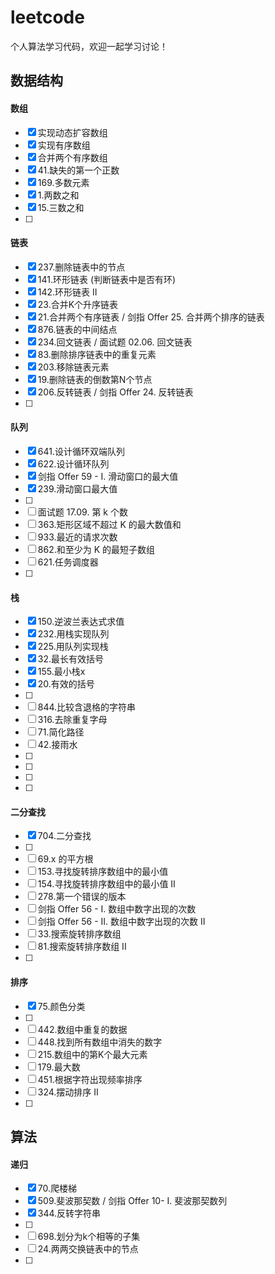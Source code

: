 # leetcode
个人算法学习代码，欢迎一起学习讨论！

## 数据结构

#### 数组
-[x] 实现动态扩容数组
-[x] 实现有序数组
-[x] 合并两个有序数组
-[x] 41.缺失的第一个正数
-[x] 169.多数元素
-[x] 1.两数之和
-[x] 15.三数之和
-[ ] 

#### 链表
-[x] 237.删除链表中的节点
-[x] 141.环形链表 (判断链表中是否有环)
-[x] 142.环形链表 II
-[x] 23.合并K个升序链表
-[x] 21.合并两个有序链表 / 剑指 Offer 25. 合并两个排序的链表
-[x] 876.链表的中间结点
-[x] 234.回文链表 / 面试题 02.06. 回文链表
-[x] 83.删除排序链表中的重复元素
-[x] 203.移除链表元素
-[x] 19.删除链表的倒数第N个节点
-[x] 206.反转链表 / 剑指 Offer 24. 反转链表
-[ ] 

#### 队列
-[x] 641.设计循环双端队列
-[x] 622.设计循环队列
-[x] 剑指 Offer 59 - I. 滑动窗口的最大值
-[x] 239.滑动窗口最大值
-[ ] 
-[ ] 面试题 17.09. 第 k 个数
-[ ] 363.矩形区域不超过 K 的最大数值和
-[ ] 933.最近的请求次数
-[ ] 862.和至少为 K 的最短子数组
-[ ] 621.任务调度器
-[ ] 

#### 栈
-[x] 150.逆波兰表达式求值
-[x] 232.用栈实现队列
-[x] 225.用队列实现栈
-[x] 32.最长有效括号
-[x] 155.最小栈x
-[x] 20.有效的括号
-[ ] 
-[ ] 844.比较含退格的字符串
-[ ] 316.去除重复字母
-[ ] 71.简化路径
-[ ] 42.接雨水
-[ ] 
-[ ] 
-[ ] 
-[ ] 

#### 二分查找
-[x] 704.二分查找
-[ ] 
-[ ] 69.x 的平方根
-[ ] 153.寻找旋转排序数组中的最小值
-[ ] 154.寻找旋转排序数组中的最小值 II
-[ ] 278.第一个错误的版本
-[ ] 剑指 Offer 56 - I. 数组中数字出现的次数
-[ ] 剑指 Offer 56 - II. 数组中数字出现的次数 II
-[ ] 33.搜索旋转排序数组
-[ ] 81.搜索旋转排序数组 II
-[ ] 

#### 排序
-[x] 75.颜色分类
-[ ] 
-[ ] 442.数组中重复的数据
-[ ] 448.找到所有数组中消失的数字
-[ ] 215.数组中的第K个最大元素
-[ ] 179.最大数
-[ ] 451.根据字符出现频率排序
-[ ] 324.摆动排序 II
-[ ] 

## 算法

#### 递归
-[x] 70.爬楼梯
-[x] 509.斐波那契数 / 剑指 Offer 10- I. 斐波那契数列
-[x] 344.反转字符串
-[ ] 
-[ ] 698.划分为k个相等的子集
-[ ] 24.两两交换链表中的节点
-[ ] 

